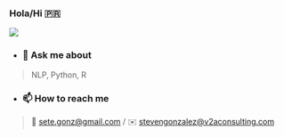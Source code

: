 ### Hola/Hi 🇵🇷

<!--
**setegonz/setegonz** is a ✨ _special_ ✨ repository because its `README.md` (this file) appears on your GitHub profile.
-->


<img margin-left="auto" margin-right="auto" display="block" src="https://github-readme-stats.vercel.app/api?username=setegonz&theme=aura_dark&show_icons=true" />

<!--
- 🔭 I’m currently working on ...
- 🌱 I’m currently learning ...
- 👯 I’m looking to collaborate on ...
- 🤔 I’m looking for help with ...
-->

- ### 💬 Ask me about
> NLP, Python, R
- ### 📫 How to reach me
> 🔏 sete.gonz@gmail.com / ✉️ stevengonzalez@v2aconsulting.com


<!--
- 😄 Pronouns: ...
- ⚡ Fun fact: ...
-->
